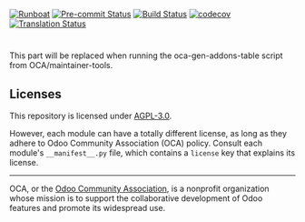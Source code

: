 
[![Runboat](https://img.shields.io/badge/runboat-Try%20me-875A7B.png)](https://runboat.odoo-community.org/builds?repo=OCA/&target_branch=13.0)
[![Pre-commit Status](https://github.com/OCA//actions/workflows/pre-commit.yml/badge.svg?branch=13.0)](https://github.com/OCA//actions/workflows/pre-commit.yml?query=branch%3A13.0)
[![Build Status](https://github.com/OCA//actions/workflows/test.yml/badge.svg?branch=13.0)](https://github.com/OCA//actions/workflows/test.yml?query=branch%3A13.0)
[![codecov](https://codecov.io/gh/OCA//branch/13.0/graph/badge.svg)](https://codecov.io/gh/OCA/)
[![Translation Status](https://translation.odoo-community.org/widgets/-13-0/-/svg-badge.svg)](https://translation.odoo-community.org/engage/-13-0/?utm_source=widget)

<!-- /!\ do not modify above this line -->

# 



<!-- /!\ do not modify below this line -->

<!-- prettier-ignore-start -->

[//]: # (addons)

This part will be replaced when running the oca-gen-addons-table script from OCA/maintainer-tools.

[//]: # (end addons)

<!-- prettier-ignore-end -->

## Licenses

This repository is licensed under [AGPL-3.0](LICENSE).

However, each module can have a totally different license, as long as they adhere to Odoo Community Association (OCA)
policy. Consult each module's `__manifest__.py` file, which contains a `license` key
that explains its license.

----
OCA, or the [Odoo Community Association](http://odoo-community.org/), is a nonprofit
organization whose mission is to support the collaborative development of Odoo features
and promote its widespread use.
